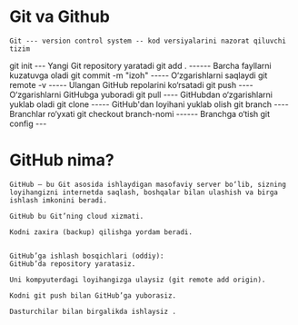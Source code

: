 # Git va Github

    Git --- version control system -- kod versiyalarini nazorat qiluvchi tizim

git init --- Yangi Git repository yaratadi
git add . ------ Barcha fayllarni kuzatuvga oladi
git commit -m "izoh" ----- O‘zgarishlarni saqlaydi
git remote -v ----- Ulangan GitHub repolarini ko‘rsatadi
git push ---- O‘zgarishlarni GitHubga yuboradi
git pull ---- GitHubdan o‘zgarishlarni yuklab oladi
git clone ----- GitHub'dan loyihani yuklab olish
git branch ---- Branchlar ro‘yxati
git checkout branch-nomi ------ Branchga o‘tish
git config --- 



# GitHub nima?
    GitHub — bu Git asosida ishlaydigan masofaviy server bo‘lib, sizning loyihangizni internetda saqlash, boshqalar bilan ulashish va birga ishlash imkonini beradi.

    GitHub bu Git’ning cloud xizmati.

    Kodni zaxira (backup) qilishga yordam beradi.


    GitHub’ga ishlash bosqichlari (oddiy):
    GitHub’da repository yaratasiz.

    Uni kompyuterdagi loyihangizga ulaysiz (git remote add origin).

    Kodni git push bilan GitHub’ga yuborasiz.

    Dasturchilar bilan birgalikda ishlaysiz .


